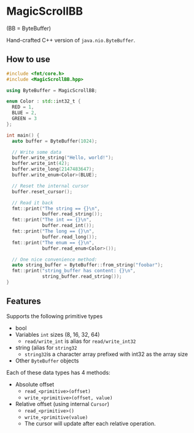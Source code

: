 # MagicScrollBB

(BB = ByteBuffer)

Hand-crafted C++ version of `java.nio.ByteBuffer`.

## How to use

```c++
#include <fmt/core.h>
#include <MagicScrollBB.hpp>

using ByteBuffer = MagicScrollBB;

enum Color : std::int32_t {
  RED = 1,
  BLUE = 2,
  GREEN = 3
};

int main() {
  auto buffer = ByteBuffer(1024);

  // Write some data
  buffer.write_string("Hello, world!");
  buffer.write_int(42);
  buffer.write_long(2147483647);
  buffer.write_enum<Color>(BLUE);

  // Reset the internal cursor
  buffer.reset_cursor();

  // Read it back
  fmt::print("The string == {}\n",
             buffer.read_string());
  fmt::print("The int == {}\n",
             buffer.read_int());
  fmt::print("The long == {}\n",
             buffer.read_long());
  fmt::print("The enum == {}\n",
             buffer.read_enum<Color>());

  // One nice convenience method:
  auto string_buffer = ByteBuffer::from_string("foobar");
  fmt::print("string_buffer has content: {}\n",
             string_buffer.read_string());
}
```

## Features

Supports the following primitive types
* bool
* Variables `int` sizes (8, 16, 32, 64)
  - `read/write_int` is alias for `read/write_int32`
* string (alias for `string32`
  - `string32`is a character array prefixed with int32 as the array size
* Other `ByteBuffer` objects

Each of these data types has 4 methods:

* Absolute offset
  - `read_<primitive>(offset)`
  - `write_<primitive>(offset, value)`
* Relative offset (using internal `Cursor`)
  - `read_<primitive>()`
  - `write_<primitive(value)`
  - The cursor will update after each relative operation.

